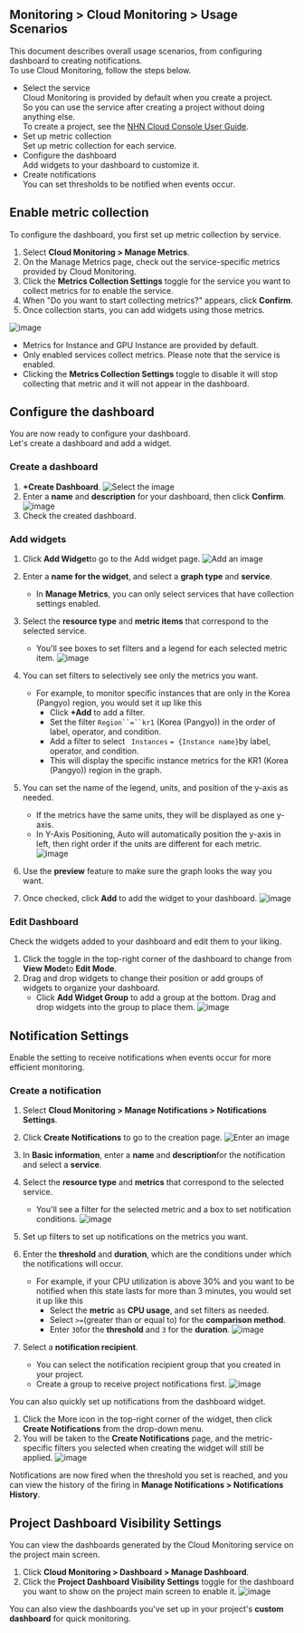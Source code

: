 ## Monitoring > Cloud Monitoring > Usage Scenarios
This document describes overall usage scenarios, from configuring dashboard to creating notifications.<br>
To use Cloud Monitoring, follow the steps below.

- Select the service<br>
  Cloud Monitoring is provided by default when you create a project.<br>
  So you can use the service after creating a project without doing anything else.<br>
  To create a project, see the [NHN Cloud Console User Guide](https://docs.nhncloud.com/en/nhncloud/en/console-guide/).
- Set up metric collection<br>
  Set up metric collection for each service.
- Configure the dashboard<br>
  Add widgets to your dashboard to customize it.
- Create notifications<br>
  You can set thresholds to be notified when events occur.

## Enable metric collection
To configure the dashboard, you first set up metric collection by service.

1. Select **Cloud Monitoring > Manage Metrics**.
2. On the Manage Metrics page, check out the service-specific metrics provided by Cloud Monitoring.
3. Click the **Metrics Collection Settings** toggle for the service you want to collect metrics for to enable the service.
4. When "Do you want to start collecting metrics?" appears, click **Confirm**.
5. Once collection starts, you can add widgets using those metrics.

![image](https://github.com/TOAST-DOCS/Monitoring-Cloud-Monitoring/assets/101690965/bb42aa0c-f8f8-4ed6-bc58-9b9e4a15cec6)

- Metrics for Instance and GPU Instance are provided by default.
- Only enabled services collect metrics. Please note that the service is enabled.
- Clicking the **Metrics Collection Settings** toggle to disable it will stop collecting that metric and it will not appear in the dashboard.

## Configure the dashboard
You are now ready to configure your dashboard.<br>
Let's create a dashboard and add a widget.


### Create a dashboard
1. **+Create Dashboard**.
![Select the image](https://github.com/TOAST-DOCS/Monitoring-Cloud-Monitoring/assets/101690965/87598547-0d55-498b-8a61-02eca1bdb5db)
2. Enter a **name** and **description** for your dashboard, then click **Confirm**.
![image](https://github.com/TOAST-DOCS/Monitoring-Cloud-Monitoring/assets/101690965/08175aa4-934e-4d09-afcd-03b5552cfae5)
3. Check the created dashboard.


### Add widgets
1. Click **Add Widget**to go to the Add widget page.
![Add an image](https://github.com/TOAST-DOCS/Monitoring-Cloud-Monitoring/assets/101690965/9e20e916-7501-41b2-b24f-6961af8b026d)
2. Enter a **name for the widget**, and select a **graph type** and **service**.
   - In **Manage Metrics**, you can only select services that have collection settings enabled.
3. Select the **resource type** and **metric items** that correspond to the selected service.
   - You'll see boxes to set filters and a legend for each selected metric item.
![image](https://github.com/TOAST-DOCS/Monitoring-Cloud-Monitoring/assets/101690965/5b739451-7084-4928-8d36-13a68ee6f9e7)

4. You can set filters to selectively see only the metrics you want.
   - For example, to monitor specific instances that are only in the Korea (Pangyo) region, you would set it up like this
     - Click **+Add** to add a filter.
     - Set the filter `Region``=``kr1` (Korea (Pangyo)) in the order of label, operator, and condition.
     - Add a filter to select ` Instances` `= {Instance name}`by label, operator, and condition.
     - This will display the specific instance metrics for the KR1 (Korea (Pangyo)) region in the graph.
5. You can set the name of the legend, units, and position of the y-axis as needed.
   - If the metrics have the same units, they will be displayed as one y-axis.
   - In Y-Axis Positioning, Auto will automatically position the y-axis in left, then right order if the units are different for each metric.
![image](https://github.com/TOAST-DOCS/Monitoring-Cloud-Monitoring/assets/101690965/c2d9ca1d-45c0-4d6c-92b6-c36c44748925)

6. Use the **preview** feature to make sure the graph looks the way you want.
7. Once checked, click **Add** to add the widget to your dashboard.
![image](https://github.com/TOAST-DOCS/Monitoring-Cloud-Monitoring/assets/101690965/3e194309-7b0d-427c-bf93-64fb2fc7a00a)


### Edit Dashboard
Check the widgets added to your dashboard and edit them to your liking.

1. Click the toggle in the top-right corner of the dashboard to change from **View Mode**to **Edit Mode**.
2. Drag and drop widgets to change their position or add groups of widgets to organize your dashboard.
   - Click **Add Widget Group** to add a group at the bottom. Drag and drop widgets into the group to place them.
![image](https://github.com/TOAST-DOCS/Monitoring-Cloud-Monitoring/assets/101690965/83543ece-bfd0-434f-bcc6-d117b3f18942)

## Notification Settings
Enable the setting to receive notifications when events occur for more efficient monitoring.

### Create a notification
1. Select **Cloud Monitoring > Manage Notifications > Notifications Settings**.
2. Click **Create Notifications** to go to the creation page.
![Enter an image](https://github.com/TOAST-DOCS/Monitoring-Cloud-Monitoring/assets/101690965/50e2c389-e784-4b9b-84ab-08359da04c1a)

3. In **Basic information**, enter a **name** and **description**for the notification and select a **service**.
4. Select the **resource type** and **metrics** that correspond to the selected service.
   - You'll see a filter for the selected metric and a box to set notification conditions.
![image](https://github.com/TOAST-DOCS/Monitoring-Cloud-Monitoring/assets/101690965/23b67551-d97c-4bf9-8a58-009e89d38fbc)

5. Set up filters to set up notifications on the metrics you want.
6. Enter the **threshold** and **duration**, which are the conditions under which the notifications will occur.
   - For example, if your CPU utilization is above 30% and you want to be notified when this state lasts for more than 3 minutes, you would set it up like this
     - Select the **metric** as **CPU usage**, and set filters as needed.
     - Select `>=`(greater than or equal to) for the **comparison method**.
     - Enter `30`for the **threshold** and `3` for the **duration**.
![image](https://github.com/TOAST-DOCS/Monitoring-Cloud-Monitoring/assets/101690965/30b3c669-d180-433d-9652-9a65a18f17ba)

7. Select a **notification recipient**.
   - You can select the notification recipient group that you created in your project.
   - Create a group to receive project notifications first.
![image](https://github.com/TOAST-DOCS/Monitoring-Cloud-Monitoring/assets/101690965/65e5d9ca-86e1-4d0d-b260-fad9817e4ac5)

You can also quickly set up notifications from the dashboard widget.

1. Click the More icon in the top-right corner of the widget, then click **Create Notifications** from the drop-down menu.
2. You will be taken to the **Create Notifications** page, and the metric-specific filters you selected when creating the widget will still be applied.
![image](https://github.com/TOAST-DOCS/Monitoring-Cloud-Monitoring/assets/101690965/9ef138c3-51ef-4463-ae97-14098331a1e1)

Notifications are now fired when the threshold you set is reached, and you can view the history of the firing in **Manage Notifications > Notifications History**.

## Project Dashboard Visibility Settings
You can view the dashboards generated by the Cloud Monitoring service on the project main screen.

1. Click **Cloud Monitoring > Dashboard > Manage Dashboard**.
2. Click the **Project Dashboard Visibility Settings** toggle for the dashboard you want to show on the project main screen to enable it.
![image](https://github.com/TOAST-DOCS/Monitoring-Cloud-Monitoring/assets/101690965/8e2383b5-99c5-4d7d-ac17-9a406af90869)

You can also view the dashboards you've set up in your project's **custom dashboard** for quick monitoring.
